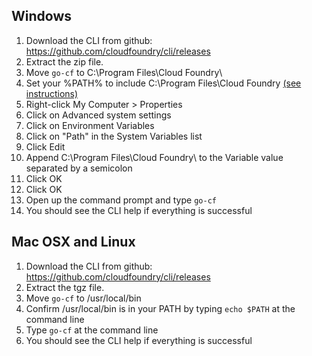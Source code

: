 ## Windows
 
1. Download the CLI from github: https://github.com/cloudfoundry/cli/releases
2. Extract the zip file.
3. Move `go-cf` to C:\Program Files\Cloud Foundry\
4. Set your %PATH% to include C:\Program Files\Cloud Foundry [(see instructions)](http://www.wikihow.com/Create-a-Custom-Windows-Command-Prompt)
  1. Right-click My Computer > Properties
  2. Click on Advanced system settings
  3. Click on Environment Variables
  4. Click on "Path" in the System Variables list
  5. Click Edit
  6. Append C:\Program Files\Cloud Foundry\ to the Variable value separated by a semicolon
  7. Click OK
  8. Click OK
5. Open up the command prompt and type `go-cf`
6. You should see the CLI help if everything is successful

## Mac OSX and Linux

1. Download the CLI from github: https://github.com/cloudfoundry/cli/releases
2. Extract the tgz file.
3. Move `go-cf` to /usr/local/bin
4. Confirm /usr/local/bin is in your PATH by typing `echo $PATH` at the command line
5. Type `go-cf` at the command line
6. You should see the CLI help if everything is successful
